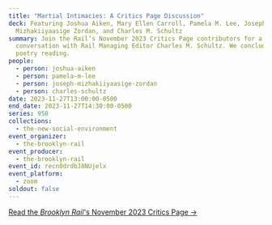 ```yaml
---
title: "Martial Intimacies: A Critics Page Discussion"
deck: Featuring Joshua Aiken, Mary Ellen Carroll, Pamela M. Lee, Joseph
  Mizhakiiyaasige Zordan, and Charles M. Schultz
summary: Join the Rail’s November 2023 Critics Page contributors for a
  conversation with Rail Managing Editor Charles M. Schultz. We conclude with a
  poetry reading.
people:
  - person: joshua-aiken
  - person: pamela-m-lee
  - person: joseph-mizhakiiyaasige-zordan
  - person: charles-schultz
date: 2023-11-27T13:00:00-0500
end_date: 2023-11-27T14:30:00-0500
series: 950
collections:
  - the-new-social-environment
event_organizer:
  - the-brooklyn-rail
event_producer:
  - the-brooklyn-rail
event_id: recn0drdbJ8NUjelx
event_platform:
  - zoom
soldout: false
---
```

[R﻿ead the *Brooklyn Rail*'s November 2023 Critics Page →](https://brooklynrail.org/2023/11/criticspage)